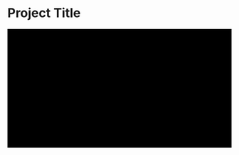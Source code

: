 # Project Title



<img width="650px;" src="https://github.com/RaamVijith/react-streaming-app-task/blob/main/src/assets/demo-video.gif"/>
